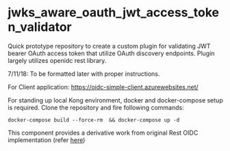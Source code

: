 # jwks_aware_oauth_jwt_access_token_validator

Quick prototype repository to create a custom plugin for validating JWT bearer OAuth access token that utilize OAuth discovery endpoints. Plugin largely utilizes openidc rest library.

7/11/18: To be formatted later with proper instructions.


For Client application: https://oidc-simple-client.azurewebsites.net/


For standing up local Kong environment, docker and docker-compose setup is required. Clone the repository and fire following commands:
```
docker-compose build --force-rm  && docker-compose up -d
```

This component provides a derivative work from original Rest OIDC implementation (refer [here](https://github.com/zmartzone/lua-resty-openidc))